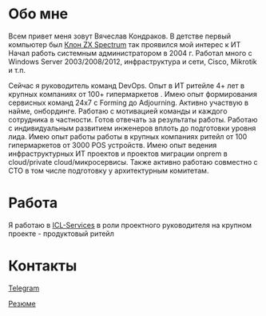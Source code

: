 # Обо мне
Всем привет меня зовут Вячеслав Кондраков.
В детстве первый компьютер был [Клон ZX Spectrum](https://speccy.info/%D0%9D%D0%B0%D1%84%D0%B0%D0%BD%D1%8F)  так проявился мой интерес к ИТ
Начал работь системным администратором в 2004 г. Работал много с Windows Server 2003/2008/2012, инфраструктура и сети, Cisco, Mikrotik и т.п. 

Сейчас я руководитель команд DevOps. Опыт в ИТ ритейле 4+ лет в крупных компаниях от 100+ гипермаркетов . Имею опыт формирования сервисных команд 24х7 с Forming до Adjourning. Активно участвую в найме, онбординге. Работаю с мотивацией команды и каждого сотрудника в частности. Готов отвечать за результаты работы. Работаю с индивидуальным развитием инженеров вплоть до подготовки уровня лида.
Имею опыт работы работы в крупных компаниях ритейл от 100 гипермаркетов от 3000 POS устройств.
Имею опыт ведения инфраструктурных ИТ проектов и проектов миграции onprem в cloud/private cloud/микросервисы. Также активно работаю совместно с CTO в том числе подготовку у архитектурным комитетам.


# Работа
Я работаю в [ICL-Services](https://icl-services.com) в роли проектного руководителя на крупном проекте - продуктовый ритейл 

# Контакты
[Telegram](https://t.me/gingick) 

[Резюме](https://career.habr.com/gingick)

